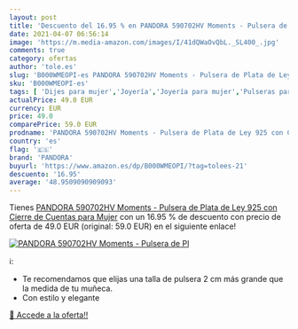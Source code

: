 ```yaml
---
layout: post
title: 'Descuento del 16.95 % en PANDORA 590702HV Moments - Pulsera de Pl'
date: 2021-04-07 06:56:14
image: 'https://m.media-amazon.com/images/I/41dQWaOvQbL._SL400_.jpg'
comments: true
category: ofertas
author: 'tole.es'
slug: 'B000WMEOPI-es PANDORA 590702HV Moments - Pulsera de Plata de Ley 925 con...'
sku: 'B000WMEOPI-es'
tags: [ 'Dijes para mujer','Joyería','Joyería para mujer','Pulseras para charms y abalorios para mujer','Pulseras para mujer','de','ley','pandora','plata', ]
actualPrice: 49.0 EUR
currency: EUR
price: 49.0
comparePrice: 59.0 EUR
prodname: 'PANDORA 590702HV Moments - Pulsera de Plata de Ley 925 con Cierre de Cuentas  para Mujer'
country: 'es'
flag: '🇪🇸'
brand: 'PANDORA'
buyurl: 'https://www.amazon.es/dp/B000WMEOPI/?tag=tolees-21'
descuento: '16.95'
average: '48.9509090909093'
---
```


Tienes [PANDORA 590702HV Moments - Pulsera de Plata de Ley 925 con Cierre de Cuentas  para Mujer](https://www.amazon.es/dp/B000WMEOPI/?tag=tolees-21) con un 16.95 % de descuento con precio de oferta de 49.0 EUR (original: 59.0 EUR) en el siguiente enlace!

[![PANDORA 590702HV Moments - Pulsera de Pl](https://m.media-amazon.com/images/I/41dQWaOvQbL._SL400_.jpg)](https://www.amazon.es/dp/B000WMEOPI/?tag=tolees-21)

ℹ️:

- Te recomendamos que elijas una talla de pulsera 2 cm más grande que la medida de tu muñeca.
- Con estilo y elegante

[🛒 Accede a la oferta!!](https://www.amazon.es/dp/B000WMEOPI/?tag=tolees-21)
